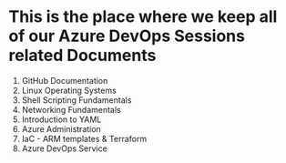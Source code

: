 # This is the place where we keep all of our Azure DevOps Sessions related Documents

1. GitHub Documentation
2. Linux Operating Systems
3. Shell Scripting Fundamentals
4. Networking Fundamentals
5. Introduction to YAML
4. Azure Administration
5. IaC - ARM templates & Terraform
6. Azure DevOps Service

